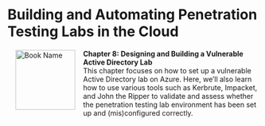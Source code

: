 # Building and Automating Penetration Testing Labs in the Cloud

<a href="https://www.packtpub.com/product/building-and-automating-penetration-testing-labs-in-the-cloud/9781837632398"><img src="https://content.packt.com/B19755/cover_image_small.jpg" alt="Book Name" height="120px" align="left" style="margin: 0px 15px; border-color: white; border-style: solid; border-width: 1px;"></a>

**Chapter 8: Designing and Building a Vulnerable Active Directory Lab** <br />
This chapter focuses on how to set up a vulnerable Active Directory lab on Azure. Here, we’ll also learn how to use various tools such as Kerbrute, Impacket, and John the Ripper to validate and assess whether the penetration testing lab environment has been set up and (mis)configured correctly.

<br />
<br />
<br />